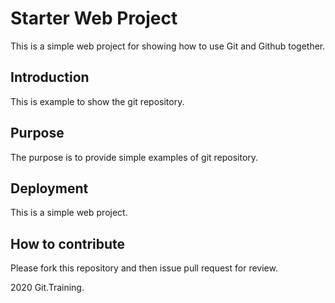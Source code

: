 # Starter Web Project

This is a simple web project for showing how to use Git and Github together.

## Introduction

This is example to show the git repository.

## Purpose

The purpose is to provide simple examples of git repository.

## Deployment

This is a simple web project.

## How to contribute

Please fork this repository and then issue pull request for review.

2020 Git.Training.